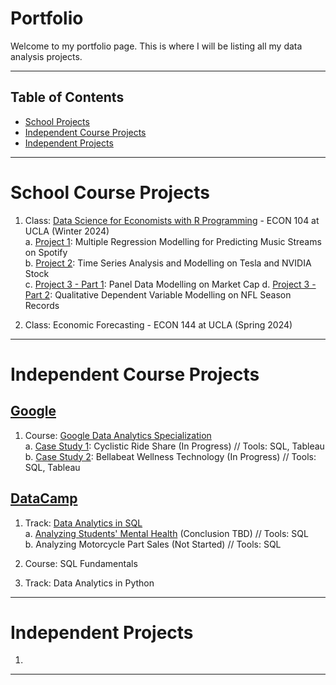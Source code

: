 # Portfolio

Welcome to my portfolio page. This is where I will be listing all my data analysis projects.

***

## Table of Contents
- [School Projects](#school-projects)
- [Independent Course Projects](#independent-course-projects)
- [Independent Projects](#independent-projects)

***

# School Course Projects

1. Class: [Data Science for Economists with R Programming](https://github.com/kivatmojo/econ_104) - ECON 104 at UCLA (Winter 2024)  
   a. [Project 1](https://github.com/kivatmojo/econ_104/blob/main/Project_1/README.md): Multiple Regression Modelling for Predicting Music Streams on Spotify    
   b. [Project 2](https://github.com/kivatmojo/econ_104/blob/main/Project_2/README.md): Time Series Analysis and Modelling on Tesla and NVIDIA Stock   
   c. [Project 3 - Part 1](https://github.com/kivatmojo/econ_104/blob/main/Project_3/part1/README.md): Panel Data Modelling on Market Cap
   d. [Project 3 - Part 2](https://github.com/kivatmojo/econ_104/blob/main/README.md): Qualitative Dependent Variable Modelling on NFL Season Records 
     
3. Class: Economic Forecasting - ECON 144 at UCLA (Spring 2024)

*** 
# Independent Course Projects

## [Google](https://github.com/kivatmojo/google_data_analytics#google)
1. Course: [Google Data Analytics Specialization](https://github.com/kivatmojo/google_data_analytics#data-analytics-specialization)  
   a. [Case Study 1](https://github.com/kivatmojo/google_data_analytics/blob/main/cyclistic_ride_share/README.md): Cyclistic Ride Share (In Progress) // Tools: SQL, Tableau  
   b. [Case Study 2](https://github.com/kivatmojo/google_data_analytics/blob/main/bellabeat_wellness/README.md): Bellabeat Wellness Technology (In Progress) // Tools: SQL, Tableau
  
## [DataCamp](https://github.com/kivatmojo/datacamp)
1. Track: [Data Analytics in SQL](https://github.com/kivatmojo/datacamp#data-analyst-in-sql-track)  
   a. [Analyzing Students' Mental Health](https://github.com/kivatmojo/datacamp/blob/main/student_mental_health/README.md#analyzing-students-mental-health) (Conclusion TBD) // Tools: SQL  
   b. Analyzing Motorcycle Part Sales (Not Started) // Tools: SQL

2. Course: SQL Fundamentals

3. Track: Data Analytics in Python
***

# Independent Projects

1. 

***


